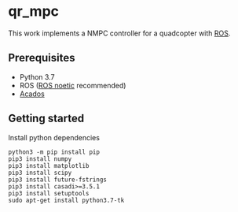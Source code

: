 # qr_mpc
This work implements a NMPC controller for a quadcopter with [ROS](https://www.ros.org/).

## Prerequisites
* Python 3.7
* ROS ([ROS noetic](http://wiki.ros.org/noetic/Installation/Ubuntu) recommended)
* [Acados](https://docs.acados.org/installation/index.html)

## Getting started
Install python dependencies
```
python3 -m pip install pip
pip3 install numpy
pip3 install matplotlib
pip3 install scipy
pip3 install future-fstrings
pip3 install casadi>=3.5.1
pip3 install setuptools
sudo apt-get install python3.7-tk
```


